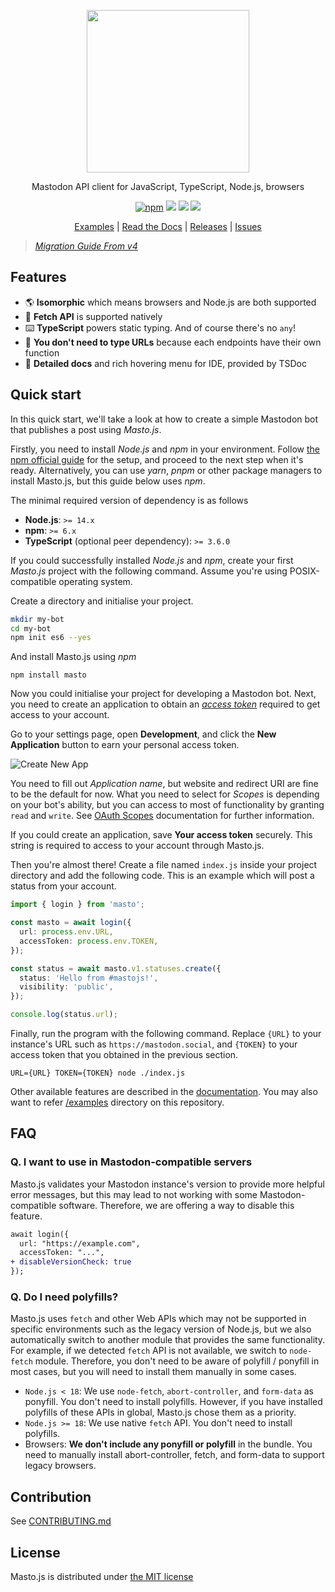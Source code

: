 <p align="center">
  <img src="https://i.imgur.com/jakvzSd.png" width="260px">
</p>

<p align="center">Mastodon API client for JavaScript, TypeScript, Node.js, browsers</p>

<p align="center">
  <a href="https://www.npmjs.com/package/masto"><img src="https://img.shields.io/npm/v/masto.svg" alt="npm"/></a>
  <a href="https://github.com/neet/masto.js/actions"><img src="https://github.com/neet/masto.js/workflows/CI/badge.svg" /></a>
  <a href="https://codecov.io/gh/neet/masto.js"><img src="https://codecov.io/gh/neet/masto.js/branch/main/graph/badge.svg" /></a>
  <a href="https://codeclimate.com/github/neet/masto.js/maintainability"><img src="https://api.codeclimate.com/v1/badges/f56a1d2e6728a89d0a94/maintainability" /></a>
</p>

<p align="center">
  <a href="https://github.com/neet/masto.js/tree/main/examples">Examples</a> |
  <a href="https://neet.github.io/masto.js">Read the Docs</a> |
  <a href="https://github.com/neet/masto.js/releases">Releases</a> |
  <a href="https://github.com/neet/masto.js/issues">Issues</a>
</p>

> [_Migration Guide From v4_](https://github.com/neet/masto.js/releases/tag/v5.0.0)

## Features

- 🌎 **Isomorphic** which means browsers and Node.js are both supported
- 🌊 **Fetch API** is supported natively
- ⌨️ **TypeScript** powers static typing. And of course there's no `any`!
- 💪 **You don't need to type URLs** because each endpoints have their own function
- 📄 **Detailed docs** and rich hovering menu for IDE, provided by TSDoc

## Quick start

In this quick start, we'll take a look at how to create a simple Mastodon bot that publishes a post using _Masto.js_.

Firstly, you need to install _Node.js_ and _npm_ in your environment. Follow [the npm official guide](https://docs.npmjs.com/downloading-and-installing-node-js-and-npm) for the setup, and proceed to the next step when it's ready. Alternatively, you can use _yarn_, _pnpm_ or other package managers to install Masto.js, but this guide below uses _npm_.

The minimal required version of dependency is as follows

- **Node.js**: `>= 14.x`
- **npm**: `>= 6.x`
- **TypeScript** (optional peer dependency): `>= 3.6.0`

If you could successfully installed _Node.js_ and _npm_, create your first _Masto.js_ project with the following command. Assume you're using POSIX-compatible operating system.

Create a directory and initialise your project.

```sh
mkdir my-bot
cd my-bot
npm init es6 --yes
```

And install Masto.js using _npm_

```
npm install masto
```

Now you could initialise your project for developing a Mastodon bot. Next, you need to create an application to obtain an _[access token](https://docs.joinmastodon.org/client/authorized/)_ required to get access to your account.

Go to your settings page, open **Development**, and click the **New Application** button to earn your personal access token.

![Create New App](https://i.imgur.com/rCwMw3j.png)

You need to fill out _Application name_, but website and redirect URI are fine to be the default for now. What you need to select for _Scopes_ is depending on your bot's ability, but you can access to most of functionality by granting `read` and `write`. See [OAuth Scopes](https://docs.joinmastodon.org/api/oauth-scopes/) documentation for further information.

If you could create an application, save **Your access token** securely. This string is required to access to your account through Masto.js.

Then you're almost there! Create a file named `index.js` inside your project directory and add the following code. This is an example which will post a status from your account.

```ts
import { login } from 'masto';

const masto = await login({
  url: process.env.URL,
  accessToken: process.env.TOKEN,
});

const status = await masto.v1.statuses.create({
  status: 'Hello from #mastojs!',
  visibility: 'public',
});

console.log(status.url);
```

Finally, run the program with the following command. Replace `{URL}` to your instance's URL such as `https://mastodon.social`, and `{TOKEN}` to your access token that you obtained in the previous section.

```
URL={URL} TOKEN={TOKEN} node ./index.js
```

Other available features are described in the [documentation](https://neet.github.io/masto.js). You may also want to refer [/examples](https://github.com/neet/masto.js/tree/main/examples) directory on this repository.

## FAQ

### Q. I want to use in Mastodon-compatible servers

Masto.js validates your Mastodon instance's version to provide more helpful error messages, but this may lead to not working with some Mastodon-compatible software. Therefore, we are offering a way to disable this feature.

```diff
await login({
  url: "https://example.com",
  accessToken: "...",
+ disableVersionCheck: true
});
```

### Q. Do I need polyfills?

Masto.js uses `fetch` and other Web APIs which may not be supported in specific environments such as the legacy version of Node.js, but we also automatically switch to another module that provides the same functionality. For example, if we detected `fetch` API is not available, we switch to `node-fetch` module. Therefore, you don't need to be aware of polyfill / ponyfill in most cases, but you will need to install them manually in some cases.

- `Node.js < 18`: We use `node-fetch`, `abort-controller`, and `form-data` as ponyfill. You don't need to install polyfills. However, if you have installed polyfills of these APIs in global, Masto.js chose them as a priority.
- `Node.js >= 18`: We use native `fetch` API. You don't need to install polyfills.
- Browsers: **We don't include any ponyfill or polyfill** in the bundle. You need to manually install abort-controller, fetch, and form-data to support legacy browsers.

## Contribution

See [CONTRIBUTING.md](CONTRIBUTING.md)

## License

Masto.js is distributed under [the MIT license](https://opensource.org/licenses/MIT)
